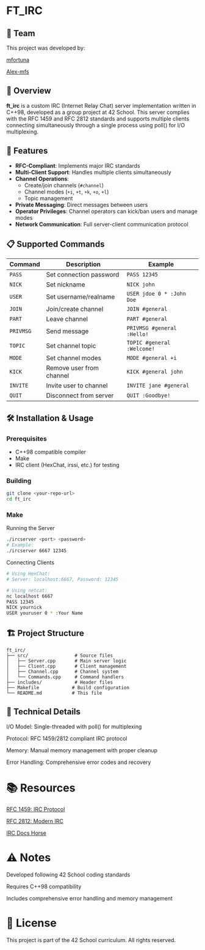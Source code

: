 # FT_IRC

## 👥 Team
This project was developed by:

[mfortuna]((https://github.com/mfortuna23))

[Alex-mfs]((https://github.com/Alex-mfs))

## 📖 Overview

**ft_irc** is a custom IRC (Internet Relay Chat) server implementation written in C++98, developed as a group project at 42 School. This server complies with the RFC 1459 and RFC 2812 standards and supports multiple clients connecting simultaneously through a single process using poll() for I/O multiplexing.

## 🚀 Features

- **RFC-Compliant**: Implements major IRC standards
- **Multi-Client Support**: Handles multiple clients simultaneously
- **Channel Operations**: 
  - Create/join channels (`#channel`)
  - Channel modes (`+i`, `+t`, `+k`, `+o`, `+l`)
  - Topic management
- **Private Messaging**: Direct messages between users
- **Operator Privileges**: Channel operators can kick/ban users and manage modes
- **Network Communication**: Full server-client communication protocol

## 📋 Supported Commands

| Command | Description | Example |
|---------|-------------|---------|
| `PASS` | Set connection password | `PASS 12345` |
| `NICK` | Set nickname | `NICK john` |
| `USER` | Set username/realname | `USER jdoe 0 * :John Doe` |
| `JOIN` | Join/create channel | `JOIN #general` |
| `PART` | Leave channel | `PART #general` |
| `PRIVMSG` | Send message | `PRIVMSG #general :Hello!` |
| `TOPIC` | Set channel topic | `TOPIC #general :Welcome!` |
| `MODE` | Set channel modes | `MODE #general +i` |
| `KICK` | Remove user from channel | `KICK #general john` |
| `INVITE` | Invite user to channel | `INVITE jane #general` |
| `QUIT` | Disconnect from server | `QUIT :Goodbye!` |

## 🛠️ Installation & Usage

### Prerequisites
- C++98 compatible compiler
- Make
- IRC client (HexChat, irssi, etc.) for testing

### Building
```bash
git clone <your-repo-url>
cd ft_irc
```
### Make
Running the Server
```bash
./ircserver <port> <password>
# Example:
./ircserver 6667 12345
```
Connecting Clients
```bash
# Using HexChat:
# Server: localhost:6667, Password: 12345

# Using netcat:
nc localhost 6667
PASS 12345
NICK yournick
USER youruser 0 * :Your Name
```
## 🏗️ Project Structure
```text
ft_irc/
├── src/                 # Source files
│   ├── Server.cpp       # Main server logic
│   ├── Client.cpp       # Client management
│   ├── Channel.cpp      # Channel system
│   └── Commands.cpp     # Command handlers
├── includes/            # Header files
├── Makefile            # Build configuration
└── README.md           # This file
```

## 🔧 Technical Details
I/O Model: Single-threaded with poll() for multiplexing

Protocol: RFC 1459/2812 compliant IRC protocol

Memory: Manual memory management with proper cleanup

Error Handling: Comprehensive error codes and recovery

# 📚 Resources

[RFC 1459: IRC Protocol](https://datatracker.ietf.org/doc/html/rfc1459)

[RFC 2812: Modern IRC](https://datatracker.ietf.org/doc/html/rfc2812)

[IRC Docs Horse](https://modern.ircdocs.horse)

# ⚠️ Notes
Developed following 42 School coding standards

Requires C++98 compatibility

Includes comprehensive error handling and memory management

# 📄 License
This project is part of the 42 School curriculum. All rights reserved.

